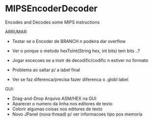 # MIPSEncoderDecoder
Encodes and Decodes some MIPS instructions

ARRUMAR:

- Testar se o Encoder de BRANCH n podeira dar overflow

- Ver o porque o metodo hexToInt(String hex, int bits) tem bits ..?

- Jogar excecoes se a instr de decodific/codific n estiver no formato

- Problema ao saltar p/ a label final

- Ver se faz diferenca/precisa fazer diferenca o .globl label

GUI:
- Drag-and-Drop Arquivo ASM/HEX na GUI
- Aparecer o numero da linha nos editores de texto
- Colorir algumas coisas nos editores de texto
- Novo JPanel (nova thread) p/ ver informacoes tipo pos memoria

